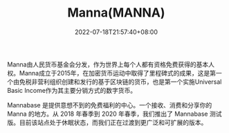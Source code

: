 ﻿---
weight: 
title: "Manna(MANNA)"
description: "Manna由人民货币基金会分发，作为世界上每个人都有资格免费获得的基本人权"
date: 2022-07-18T21:57:40+08:00
lastmod: 2022-07-18T16:45:40+08:00
draft: false
authors: ["seven"]
featuredImage: "mannamanna.webp"
link: "https://mannabase.com/"
tags: ["数字代币","Manna(MANNA)"]
categories: ["navigation"]
navigation: ["数字代币"]
lightgallery: true
toc: true
pinned: false
recommend: false
recommend1: false
---
Manna由人民货币基金会分发，作为世界上每个人都有资格免费获得的基本人权。Manna成立于2015年，在加密货币运动中取得了里程碑式的成果，这是第一个由免税非营利组织创建和发行的基于区块链的货币，也是第一个实施Universal Basic Income作为其主要分销方式的数字货币。

Mannabase 是提供意想不到的免费福利的中心。一个接收、消费和分享你的 Manna 的地方。从 2018 年春季到 2020 年春季，我们推出了 Mannabase 测试版。目前该站点处于休眠状态，而我们正在过渡到更广泛和可扩展的版本。